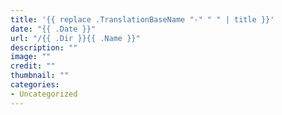 ```yaml
---
title: '{{ replace .TranslationBaseName "-" " " | title }}'
date: "{{ .Date }}"
url: "/{{ .Dir }}{{ .Name }}"
description: ""
image: ""
credit: ""
thumbnail: ""
categories:
- Uncategorized
---
```

